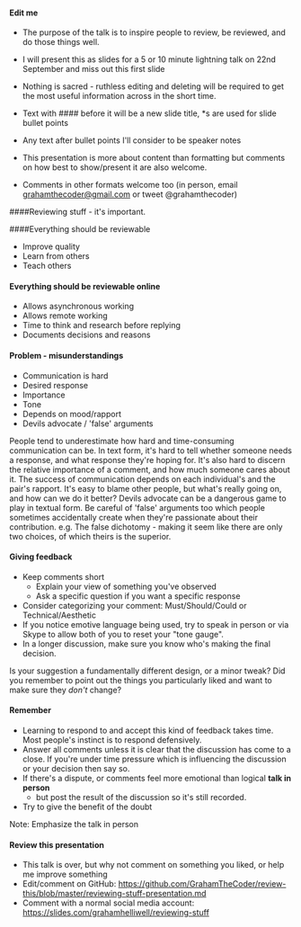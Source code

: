 #### Edit me
* The purpose of the talk is to inspire people to review, be reviewed, and do those things well.
* I will present this as slides for a 5 or 10 minute lightning talk on 22nd September and miss out this first slide
* Nothing is sacred - ruthless editing and deleting will be required to get the most useful information across in the short time.

* Text with #### before it will be a new slide title, *s are used for slide bullet points
* Any text after bullet points I'll consider to be speaker notes
* This presentation is more about content than formatting but comments on how best to show/present it are also welcome.
* Comments in other formats welcome too (in person, email grahamthecoder@gmail.com or tweet @grahamthecoder)

####Reviewing stuff - it's important.

####Everything should be reviewable
* Improve quality
* Learn from others
* Teach others

#### Everything should be reviewable online
* Allows asynchronous working
* Allows remote working
* Time to think and research before replying
* Documents decisions and reasons

#### Problem - misunderstandings
* Communication is hard
* Desired response
* Importance
* Tone
* Depends on mood/rapport
* Devils advocate / 'false' arguments

People tend to underestimate how hard and time-consuming communication can be.
In text form, it's hard to tell whether someone needs a response, and what response they're hoping for.
It's also hard to discern the relative importance of a comment, and how much someone cares about it.
The success of communication depends on each individual's and the pair's rapport.
It's easy to blame other people, but what's really going on, and how can we do it better?
Devils advocate can be a dangerous game to play in textual form. Be careful of 'false' arguments too which people sometimes accidentally create when they're passionate about their contribution. e.g. The false dichotomy - making it seem like there are only two choices, of which theirs is the superior.

#### Giving feedback
* Keep comments short
  * Explain your view of something you've observed
  * Ask a specific question if you want a specific response
* Consider categorizing your comment: Must/Should/Could or Technical/Aesthetic
* If you notice emotive language being used, try to speak in person or via Skype to allow both of you to reset your "tone gauge".
* In a longer discussion, make sure you know who's making the final decision.

Is your suggestion a fundamentally different design, or a minor tweak? Did you remember to point out the things you particularly liked and want to make sure they *don't* change?

#### Remember
* Learning to respond to and accept this kind of feedback takes time. Most people's instinct is to respond defensively.
* Answer all comments unless it is clear that the discussion has come to a close. If you're under time pressure which is influencing the discussion or your decision then say so.
* If there's a dispute, or comments feel more emotional than logical **talk in person**
  * but post the result of the discussion so it's still recorded.
* Try to give the benefit of the doubt

Note: Emphasize the talk in person


#### Review this presentation
* This talk is over, but why not comment on something you liked, or help me improve something
* Edit/comment on GitHub: https://github.com/GrahamTheCoder/review-this/blob/master/reviewing-stuff-presentation.md
* Comment with a normal social media account: https://slides.com/grahamhelliwell/reviewing-stuff
